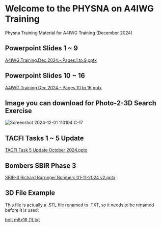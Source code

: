 # Welcome to the PHYSNA on A4IWG Training
Physna Training Material for A4IWG Training (December 2024)

## Powerpoint Slides 1 ~ 9

[A4IWG.Training.Dec.2024.-.Pages.1.to.9.pptx](https://github.com/user-attachments/files/17969889/A4IWG.Training.Dec.2024.-.Pages.1.to.9.pptx)

## Powerpoint Slides 10 ~ 16

[A4IWG Training Dec 2024 - Pages 10 to 16.pptx](https://github.com/user-attachments/files/17969884/A4IWG.Training.Dec.2024.-.Pages.10.to.16.pptx)

## Image you can download for Photo-2-3D Search Exercise

![Screenshot 2024-12-01 110104 C-17](https://github.com/user-attachments/assets/69b2a784-ce88-416e-a1d3-a791938f1c11) 

## TACFI Tasks 1 ~ 5 Update

[TACFI Task 5 Update October 2024.pptx](https://github.com/user-attachments/files/17980447/TACFI.Task.5.Update.October.2024.pptx)

## Bombers SBIR Phase 3 

[SBIR-3 Richard Barringer Bombers 01-11-2024 v2.pptx](https://github.com/user-attachments/files/17980548/SBIR-3.Richard.Barringer.Bombers.01-11-2024.v2.pptx)

## 3D File Example

This file is actually a .STL file renamed to .TXT, so it needs to be renamed before it is used:

[bolt m8x16 (1).txt](https://github.com/user-attachments/files/18128319/bolt.m8x16.1.txt)
